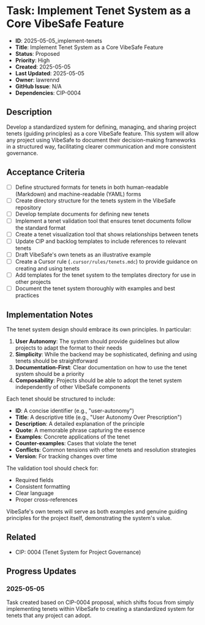 # Task: Implement Tenet System as a Core VibeSafe Feature

- **ID**: 2025-05-05_implement-tenets
- **Title**: Implement Tenet System as a Core VibeSafe Feature
- **Status**: Proposed
- **Priority**: High
- **Created**: 2025-05-05
- **Last Updated**: 2025-05-05
- **Owner**: lawrennd
- **GitHub Issue**: N/A
- **Dependencies**: CIP-0004

## Description

Develop a standardized system for defining, managing, and sharing project tenets (guiding principles) as a core VibeSafe feature. This system will allow any project using VibeSafe to document their decision-making frameworks in a structured way, facilitating clearer communication and more consistent governance.

## Acceptance Criteria

- [ ] Define structured formats for tenets in both human-readable (Markdown) and machine-readable (YAML) forms
- [ ] Create directory structure for the tenets system in the VibeSafe repository
- [ ] Develop template documents for defining new tenets
- [ ] Implement a tenet validation tool that ensures tenet documents follow the standard format
- [ ] Create a tenet visualization tool that shows relationships between tenets
- [ ] Update CIP and backlog templates to include references to relevant tenets
- [ ] Draft VibeSafe's own tenets as an illustrative example
- [ ] Create a Cursor rule (`.cursor/rules/tenets.mdc`) to provide guidance on creating and using tenets
- [ ] Add templates for the tenet system to the templates directory for use in other projects
- [ ] Document the tenet system thoroughly with examples and best practices

## Implementation Notes

The tenet system design should embrace its own principles. In particular:

1. **User Autonomy**: The system should provide guidelines but allow projects to adapt the format to their needs
2. **Simplicity**: While the backend may be sophisticated, defining and using tenets should be straightforward
3. **Documentation-First**: Clear documentation on how to use the tenet system should be a priority
4. **Composability**: Projects should be able to adopt the tenet system independently of other VibeSafe components

Each tenet should be structured to include:

- **ID**: A concise identifier (e.g., "user-autonomy")
- **Title**: A descriptive title (e.g., "User Autonomy Over Prescription")
- **Description**: A detailed explanation of the principle
- **Quote**: A memorable phrase capturing the essence
- **Examples**: Concrete applications of the tenet
- **Counter-examples**: Cases that violate the tenet
- **Conflicts**: Common tensions with other tenets and resolution strategies
- **Version**: For tracking changes over time

The validation tool should check for:
- Required fields
- Consistent formatting
- Clear language
- Proper cross-references

VibeSafe's own tenets will serve as both examples and genuine guiding principles for the project itself, demonstrating the system's value.

## Related

- CIP: 0004 (Tenet System for Project Governance)

## Progress Updates

### 2025-05-05

Task created based on CIP-0004 proposal, which shifts focus from simply implementing tenets within VibeSafe to creating a standardized system for tenets that any project can adopt. 